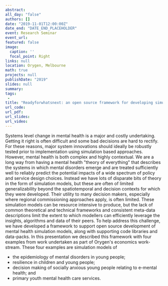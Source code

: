 ```yaml
---
abstract: 
all_day: "false"
authors: []
date: "2019-11-01T12:00:00Z"
date_end: "DATE_END_PLACEHOLDER"
event: Research Seminar
event_url: 
featured: false
image:
  caption: ''
  focal_point: Right
links: null
location: Orygen, Melbourne
math: true
projects: null
publishDate: "2019"
slides: null
summary: 
tags: 
 - 
title: "Readyforwhatsnext: an open source framework for developing simulation models of emerging mental disorder"
url_code: 
url_pdf: 
url_slides: 
url_video: 
---
```


Systems level change in mental health is a major and costly undertaking. Getting it right is often difficult  and some bad decisions are hard to rectify. For these reasons, major system innovations should ideally be robustly tested prior to implementation using simulation based approaches. However, mental health is both complex and highly contextual. We are a long way from having a mental health "theory of everything" that describes the systems in which mental disorders emerge and are treated sufficiently well to reliably predict the potential impacts of a wide spectrum of policy and service design choices. Instead we have lots of disparate bits of theory in the form of simulation models, but these are often of limited generalizability beyond the spatiotemporal and decision contexts for which they were developed. Their utility to many decision makers, especially where regional commissioning approaches apply, is often limited. These simulation models can be resource intensive to produce, but the lack of common theoretical and technical frameworks and consistent meta-data descriptions limit the extent to which modellers can efficiently leverage the insights, algorithms and data of their peers. To help address this challenge, we have developed a framework to support open source development of mental health simulation models, along with supporting code libraries and data-packs. In this presentation we described this framework with four examples from work undertaken as part of Orygen's economics work-stream. These four examples are simulation models of 
-	the epidemiology of mental disorders in young people;
-	resilience in children and young people;
-	decision making of socially anxious young people relating to e-mental health; and
-	primary youth mental health care services.
